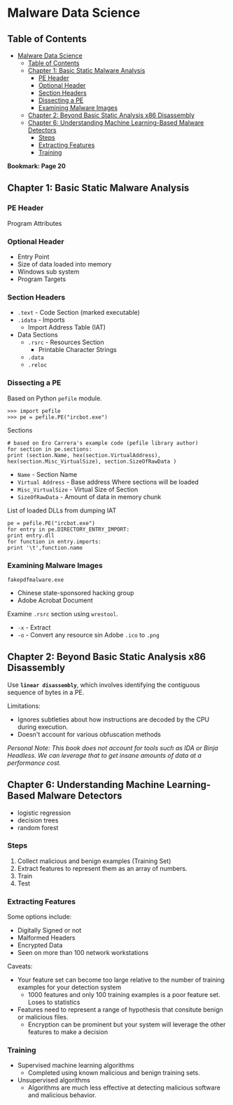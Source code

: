 # Malware Data Science

## Table of Contents
<!-- TOC depthFrom:1 depthTo:6 withLinks:1 updateOnSave:1 orderedList:0 -->

- [Malware Data Science](#malware-data-science)
	- [Table of Contents](#table-of-contents)
	- [Chapter 1: Basic Static Malware Analysis](#chapter-1-basic-static-malware-analysis)
		- [PE Header](#pe-header)
		- [Optional Header](#optional-header)
		- [Section Headers](#section-headers)
		- [Dissecting a PE](#dissecting-a-pe)
		- [Examining Malware Images](#examining-malware-images)
	- [Chapter 2: Beyond Basic Static Analysis x86 Disassembly](#chapter-2-beyond-basic-static-analysis-x86-disassembly)
	- [Chapter 6: Understanding Machine Learning-Based Malware Detectors](#chapter-6-understanding-machine-learning-based-malware-detectors)
		- [Steps](#steps)
		- [Extracting Features](#extracting-features)
		- [Training](#training)

<!-- /TOC -->

__Bookmark: Page 20__ 

## Chapter 1: Basic Static Malware Analysis

### PE Header

Program Attributes

### Optional Header

* Entry Point
* Size of data loaded into memory
* Windows sub system
* Program Targets

### Section Headers

* `.text` - Code Section (marked executable)
* `.idata` - Imports
  - Import Address Table (IAT)
* Data Sections
  - `.rsrc` - Resources Section
    * Printable Character Strings
  - `.data`
  - `.reloc`

### Dissecting a PE

Based on Python `pefile` module.

  ```
  >>> import pefile
  >>> pe = pefile.PE("ircbot.exe")
  ```

Sections

  ```
  # based on Ero Carrera's example code (pefile library author)
  for section in pe.sections:
  print (section.Name, hex(section.VirtualAddress),
  hex(section.Misc_VirtualSize), section.SizeOfRawData )
  ```
* `Name` - Section Name
* `Virtual Address` - Base address Where sections will be loaded
* `Misc_VirtualSize` - Virtual Size of Section
* `SizeOfRawData` - Amount of data in memory chunk

List of loaded DLLs from dumping IAT

  ```
  pe = pefile.PE("ircbot.exe")
  for entry in pe.DIRECTORY_ENTRY_IMPORT:
  print entry.dll
  for function in entry.imports:
  print '\t',function.name
  ```

### Examining Malware Images

`fakepdfmalware.exe`
  * Chinese state-sponsored hacking group
  * Adobe Acrobat Document

Examine `.rsrc` section using `wrestool`.
  * `-x` - Extract
  * `-o` - Convert any resource sin Adobe `.ico` to `.png`

## Chapter 2: Beyond Basic Static Analysis x86 Disassembly

Use __`linear disassembly`__, which involves identifying the contiguous sequence of bytes in a PE.

Limitations:
  * Ignores subtleties about how instructions are decoded by the CPU during execution.
  * Doesn't account for various obfuscation methods

_Personal Note: This book does not account for tools such as IDA or Binja Headless. We can leverage that to get insane amounts of data at a performance cost._



## Chapter 6: Understanding Machine Learning-Based Malware Detectors

- logistic regression
- decision trees
- random forest

### Steps

1. Collect malicious and benign examples (Training Set)
2. Extract features to represent them as an array of numbers.
3. Train
4. Test

### Extracting Features

Some options include:

- Digitally Signed or not
- Malformed Headers
- Encrypted Data
- Seen on more than 100 network workstations

Caveats:

- Your feature set can become too large relative to the number of training examples for your detection system
  * 1000 features and only 100 training examples is a poor feature set. Loses to statistics
- Features need to represent a range of hypothesis that consitute benign or malicious files.
  * Encryption can be prominent but your system will leverage the other features to make a decision

### Training

- Supervised machine learning algorithms
  * Completed using known malicious and benign training sets.
- Unsupervised algorithms
  * Algorithms are much less effective at detecting malicious software and malicious behavior.

